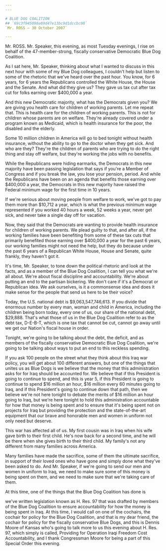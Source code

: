 ```yaml
---
---

# BLUE DOG COALITION
## `69c3f945098e89d47e13bc9d1dccbc08`
`Mr. ROSS — 30 October 2007`

---
```



Mr. ROSS. Mr. Speaker, this evening, as most Tuesday evenings, I rise 
on behalf of the 47-member-strong, fiscally conservative Democratic 
Blue Dog Coalition.

As I sat here, Mr. Speaker, thinking about what I wanted to discuss 
in this next hour with some of my Blue Dog colleagues, I couldn't help 
but listen to some of the rhetoric that we've heard over the past hour. 
You know, for 6 years, for 6 years the Republicans controlled the White 
House, the House and the Senate. And what did they give us? They gave 
us tax cut after tax cut for folks earning over $400,000 a year.

And this new Democratic majority, what has the Democrats given you? 
We are giving you health care for children of working parents. Let me 
repeat that. This is health care for the children of working parents. 
This is not for children whose parents are on welfare. They're already 
covered under a program known as Medicaid, which is health insurance 
for the poor, the disabled and the elderly.

Some 10 million children in America will go to bed tonight without 
health insurance, without the ability to go to the doctor when they get 
sick. And who are they? They're the children of parents who are trying 
to do the right thing and stay off welfare, but they're working the 
jobs with no benefits.

While the Republicans were hiding earmarks, the Democrats in this new 
majority have been passing legislation that says if you're a Member of 
Congress and if you break the law, you lose your pension, period. And 
while the Republicans have been on an agenda that benefits those 
earning over $400,000 a year, the Democrats in this new majority have 
raised the Federal minimum wage for the first time in 10 years.

If we're serious about moving people from welfare to work, we've got 
to pay them more than $10,712 a year, which is what the previous 
minimum wage represented if you worked 40 hours a week, 52 weeks a 
year, never get sick, and never take a single day off for vacation.

Now, they said that the Democrats are wanting to provide health 
insurance for children of working parents. We plead guilty to that, and 
after all, if the working families have been benefiting from some of 
these tax cuts that primarily benefited those earning over $400,000 a 
year for the past 6 years, our working families might not need the 
help, but they do because under the past 6 years of a Republican White 
House, House and Senate, quite frankly, they haven't got it.

It's time, Mr. Speaker, to tone down the political rhetoric and look 
at the facts, and as a member of the Blue Dog Coalition, I can tell you 
what we're all about. We're about fiscal discipline and accountability. 
We're about putting an end to the partisan bickering. We don't care if 
it's a Democrat or Republican idea. We ask ourselves, is it a 
commonsense idea and does it make sense for the people that send us 
here to be their voice?

Today, the U.S. national debt is $9,063,547,746,613. If you divide 
that enormous number by every man, woman and child in America, 
including the children being born today, every one of us, our share of 
the national debt, $29,888. That's what those of us in the Blue Dog 
Coalition refer to as the debt tax, D-E-B-T, which is one tax that 
cannot be cut, cannot go away until we get our Nation's fiscal house in 
order.

Tonight, we're going to be talking about the debt, the deficit, and 
as members of the fiscally conservative Democratic Blue Dog Coalition, 
we're going to be talking about ways to put an end to this reckless 
spending.

If you ask 100 people on the street what they think about this Iraq 
war policy, you will get about 100 different answers, but one of the 
things that unites us as Blue Dogs is we believe that the money that 
this administration asks for for Iraq should be accounted for. We 
believe that if this President is going to continue to spend, and this 
is year 5, if this President is going to continue to spend $16 million 
an hour, $16 million every 60 minutes going to Iraq, and if this 
President's going to continue down that path, then we believe we're not 
here tonight to debate the merits of $16 million an hour going to Iraq, 
but we're here tonight to hold this administration accountable for how 
that money is being spent and to ensure that it's being spent not on 
projects for Iraq but providing the protection and the state-of-the-art 
equipment that our brave and honorable men and women in uniform not 
only need but deserve.

This war has affected all of us. My first cousin was in Iraq when his 
wife gave birth to their first child. He's now back for a second time, 
and he will be there when she gives birth to their third child. My 
family's not any different from many families across America.

Many families have made the sacrifice, some of them the ultimate 
sacrifice, in support of their loved ones who have gone and simply done 
what they've been asked to do. And Mr. Speaker, if we're going to send 
our men and women in uniform to Iraq, we need to make sure some of this 
money is being spent on them, and we need to make sure that we're 
taking care of them.

At this time, one of the things that the Blue Dog Coalition has done 
is


we've written legislation known as H. Res. 97 that was drafted by 
members of the Blue Dog Coalition to ensure accountability for how the 
money is being spent in Iraq. At this time, I would call on one of the 
cochairs, the cochair for policy for the Blue Dog Coalition, and that 
is my dear friend, the cochair for policy for the fiscally conservative 
Blue Dogs, and this is Dennis Moore of Kansas who's going to talk more 
to us this evening about H. Res. 97, which simply is called, Providing 
for Operation Iraqi Freedom Cost Accountability, and I thank 
Congressman Moore for being a part of this Special Order this evening.